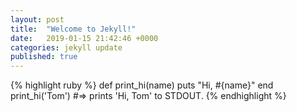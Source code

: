 ```yaml
---
layout: post
title:  "Welcome to Jekyll!"
date:   2019-01-15 21:42:46 +0000
categories: jekyll update
published: true
---
```


{% highlight ruby %}
def print_hi(name)
  puts "Hi, #{name}"
end
print_hi('Tom')
#=> prints 'Hi, Tom' to STDOUT.
{% endhighlight %}
